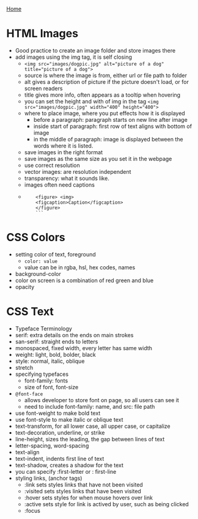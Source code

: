 [Home](README.md)

# HTML Images
- Good practice to create an image folder and store images there
- add images using the img tag, it is self closing
  - `<img src="images/dogpic.jpg" alt="picture of a dog" title="picture of a dog">`
  - source is where the image is from, either url or file path to folder
  - alt gives a description of picture if the picture doesn't load, or for screen readers
  - title gives more info, often appears as a tooltip when hovering
  - you can set the height and with of img in the tag
  `<img src="images/dogpic.jpg" width="400" height="400">`
  - where to place image, where you put effects how it is displayed
    - before a paragraph: paragraph starts on new line after image
    - inside start of paragraph: first row of text aligns with bottom of image
    - in the middle of paragraph: image is displayed between the words where it is listed.
  - save images in the right format
  - save images as the same size as you set it in the webpage
  - use correct resolution
  - vector images: are resolution independent
  - transparency: what it sounds like.
  - images often need captions
  - ``` 
        <figure> <img>
        <figcaption>Caption</figcaption>
        </figure>
        ```

# CSS Colors
- setting color of text, foreground
  - `color: value`
  - value can be in rgba, hsl, hex codes, names
- background-color
- color on screen is a combination of red green and blue
- opacity

# CSS Text
- Typeface Terminology
- serif: extra details on the ends on main strokes
- san-serif: straight ends to letters
- monospaced, fixed width, every letter has same width
- weight: light, bold, bolder, black
- style: normal, italic, oblique
- stretch
- specifying typefaces
  - font-family: fonts
  - size of font, font-size
- `@font-face`
    - allows developer to store font on page, so all users can see it
    - need to include font-family: name, and src: file path
- use font-weight to make bold text
- use font-style to make italic or oblique text
- text-transform, for all lower case, all upper case, or capitalize
- text-decoration, underline, or strike
- line-height, sizes the leading, the gap between lines of text
- letter-spacing, word-spacing
- text-align
- text-indent, indents first line of text
- text-shadow, creates a shadow for the text
- you can specify :first-letter or : first-line
- styling links, (anchor tags)
  - :link sets styles links that have not been visited
  - :visited sets styles links that have been visited
  - :hover sets styles for when mouse hovers over link
  - :active sets style for link is actived by user, such as being clicked
  - :focus